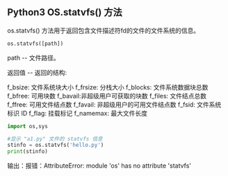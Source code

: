 ## Python3 OS.statvfs() 方法

os.statvfs() 方法用于返回包含文件描述符fd的文件的文件系统的信息。

```python
os.statvfs([path])
```

path -- 文件路径。

返回值 -- 返回的结构:
> 
f_bsize: 文件系统块大小
f_frsize: 分栈大小
f_blocks: 文件系统数据块总数
f_bfree: 可用块数
f_bavail:非超级用户可获取的块数
f_files: 文件结点总数
f_ffree: 可用文件结点数
f_favail: 非超级用户的可用文件结点数
f_fsid: 文件系统标识 ID
f_flag: 挂载标记
f_namemax: 最大文件长度

```python
import os,sys

#显示 "a1.py" 文件的 statvfs 信息
stinfo = os.statvfs('hello.py')
print(stinfo)
```
输出：报错：AttributeError: module 'os' has no attribute 'statvfs'